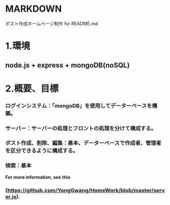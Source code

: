# MARKDOWN
ポスト作成ホームページ制作 for README.md

# 1.環境
## node.js + express + mongoDB(noSQL)


# 2.概要、目標
### ログインシステム：「mongoDB」を使用してデーターベースを構築。
### サーバー：サーバーの処理とフロントの処理を分けて構成する。
### ポスト作成、削除、編集：基本、データーベースで作成者、管理者を区分できるように構成する。
### 検索：基本

**For more information, see this**
### (https://github.com/YongGwang/HomeWork/blob/master/server.js).
